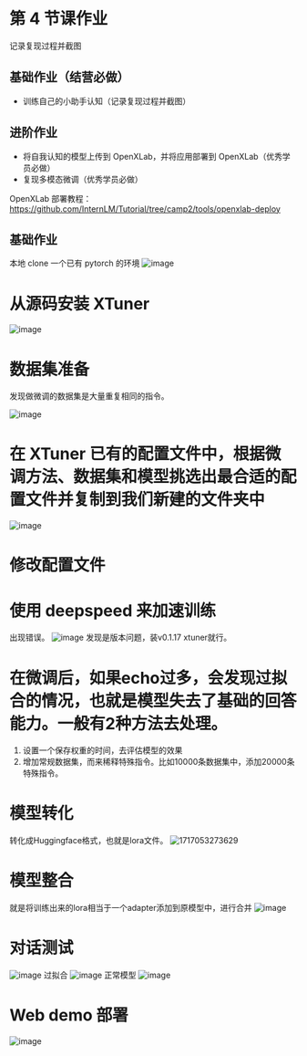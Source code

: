 # 第 4 节课作业

记录复现过程并截图

## 基础作业（结营必做）

- 训练自己的小助手认知（记录复现过程并截图）

## 进阶作业

- 将自我认知的模型上传到 OpenXLab，并将应用部署到 OpenXLab（优秀学员必做）
- 复现多模态微调（优秀学员必做）


OpenXLab 部署教程：https://github.com/InternLM/Tutorial/tree/camp2/tools/openxlab-deploy

## 基础作业
本地 clone 一个已有 pytorch 的环境
![image](https://github.com/970602/InternLM2-Course/assets/144504645/00145a81-6b2c-41bc-aecf-41dc71ed493d)
# 从源码安装 XTuner
![image](https://github.com/970602/InternLM2-Course/assets/144504645/3c8e0368-5af6-44cc-bc0d-47a8575f0561)
# 数据集准备

发现做微调的数据集是大量重复相同的指令。

![image](https://github.com/970602/InternLM2-Course/assets/144504645/a5a422dd-8992-4796-b80e-0f5a759271b8)
# 在 XTuner 已有的配置文件中，根据微调方法、数据集和模型挑选出最合适的配置文件并复制到我们新建的文件夹中
![image](https://github.com/970602/InternLM2-Course/assets/144504645/38c47590-d2d7-4f0d-aea4-0d2f805cd980)
# 修改配置文件
# 使用 deepspeed 来加速训练

出现错误。
![image](https://github.com/970602/InternLM2-Course/assets/144504645/ab9906f9-92ee-4ca3-a4e8-f3f6e7a8194b)
发现是版本问题，装v0.1.17  xtuner就行。

# 在微调后，如果echo过多，会发现过拟合的情况，也就是模型失去了基础的回答能力。一般有2种方法去处理。
  1. 设置一个保存权重的时间，去评估模型的效果
  2. 增加常规数据集，而来稀释特殊指令。比如10000条数据集中，添加20000条特殊指令。

# 模型转化
转化成Huggingface格式，也就是lora文件。
![1717053273629](https://github.com/970602/InternLM2-Course/assets/144504645/bb26abb0-2273-406b-b7b0-1e17c4221f5f)
# 模型整合
就是将训练出来的lora相当于一个adapter添加到原模型中，进行合并
![image](https://github.com/970602/InternLM2-Course/assets/144504645/54ff99c9-635c-46f5-b88a-5e5c0dea2bc7)

# 对话测试 
![image](https://github.com/970602/InternLM2-Course/assets/144504645/f6aac669-09ed-4aaf-8961-1a75695013e9)
过拟合
![image](https://github.com/970602/InternLM2-Course/assets/144504645/d78ef12f-e2ad-44c0-8d06-ae0d1c8adf21)
正常模型
![image](https://github.com/970602/InternLM2-Course/assets/144504645/b22e7a9c-ebba-4b17-ba1f-cf257c4f8c63)

# Web demo 部署
![image](https://github.com/970602/InternLM2-Course/assets/144504645/99b9453d-e43e-4f73-a649-5c73a093f79c)
